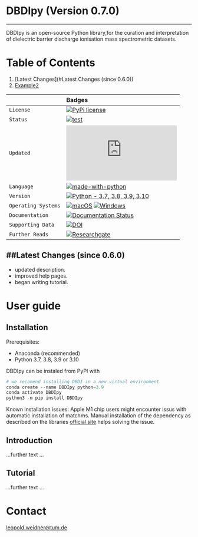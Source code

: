 # DBDIpy (Version 0.7.0)
**********************************

DBDIpy is an open-source Python library,for the curation and interpretation of dielectric barrier discharge ionisation mass spectrometric datasets.

# Table of Contents
1. [Latest Changes](#Latest Changes (since 0.6.0))
2. [Example2](#example2)



|                     | Badges                                                                             |
|:-------------       |:-----------------------------------------------------------------------------------|
| `License`           | [![PyPi license](https://badgen.net/pypi/license/pip/)]([https://pypi.com/project/pip/](https://opensource.org/licenses/MIT/))|
| `Status`            | [![test](https://img.shields.io/badge/Maintained%3F-yes-green.svg)](https://GitHub.com/leopold-weidner/DBDIpy/graphs/commit-activity)|
| `Updated`           | [![GitHub latest commit](https://badgen.net/github/last-commit/Naereen/Strapdown.js)](https://GitHub.com/leopold-weidner/DBDIpy/commit/)|
| `Language`          | [![made-with-python](https://img.shields.io/badge/Made%20with-Python-1f425f.svg)](https://www.python.org/)|
| `Version`           | [![Python - 3.7, 3.8, 3.9, 3.10](https://img.shields.io/static/v1?label=Python&message=3.7+,+3.8+,+3.9+,+3.10&color=2d4b65)](https://www.python.org/)|
| `Operating Systems` | [![macOS](https://svgshare.com/i/ZjP.svg)](https://svgshare.com/i/ZjP.svg) [![Windows](https://svgshare.com/i/ZhY.svg)](https://svgshare.com/i/ZhY.svg)|
| `Documentation`     | [![Documentation Status](https://readthedocs.org/projects/ansicolortags/badge/?version=latest)](https://github.com/leopold-weidner/DBDIpy)|
| `Supporting Data`   | [![DOI](https://zenodo.org/badge/DOI/10.5281/zenodo.7221089.svg)](https://doi.org/10.5281/zenodo.7221089)|
| `Further Reads`     | [![Researchgate](https://img.shields.io/badge/Research_Gate-00CCBB.svg?&style=for-the-badge&logo=ResearchGate&logoColor=white)](https://www.researchgate.net/profile/Leopold-Weidner)|


##Latest Changes (since 0.6.0)
------------
- updated description.
- improved help pages.
- began writing tutorial.


User guide
============

Installation
------------

Prerequisites:  

- Anaconda (recommended)
- Python 3.7, 3.8, 3.9 or 3.10

DBDIpy can be instaled from PyPI  with

```python
# we recomend installing DBDI in a new virtual environment
conda create --name DBDIpy python=3.9
conda activate DBDIpy
python3 -m pip install DBDIpy
```

Known installation issues:
Apple M1 chip users might encounter issus with automatic installation of matchms. 
Manual installation of the dependency as described on the libraries [official site](https://github.com/matchms/matchms) helps solving the issue. 
  
Introduction
------------
...further text ...

Tutorial
------------
...further text ...



Contact
============
leopold.weidner@tum.de
